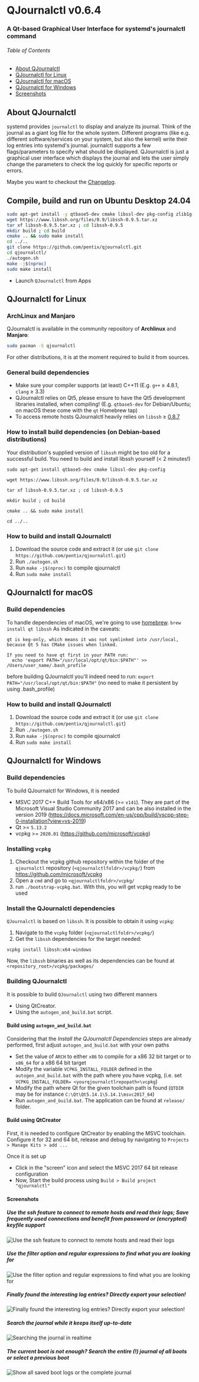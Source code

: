 # QJournalctl v0.6.4

### A Qt-based Graphical User Interface for systemd's journalctl command 

###### Table of Contents
* [About QJournalctl](#about-qjournalctl)
* [QJournalctl for Linux](#qjournalctl-for-linux)
* [QJournalctl for macOS](#qjournalctl-for-macos)
* [QJournalctl for Windows](#qjournalctl-for-windows)
* [Screenshots](#screenshots)

## About QJournalctl
systemd provides `journalctl` to display and analyze its journal. Think of
the journal as a giant log file for the whole system. Different programs
(like e.g. different software/services on your system, but also the kernel) write their log entries into systemd's
journal. journalctl supports a few flags/parameters to specify what should
be displayed. QJournalctl is just a graphical user interface which displays
the journal and lets the user simply change the parameters to check the log
quickly for specific reports or errors.

Maybe you want to checkout the [Changelog](https://github.com/pentix/qjournalctl/blob/master/CHANGELOG.md).


## Compile, build and run on Ubuntu Desktop 24.04

```sh
sudo apt-get install -y qtbase5-dev cmake libssl-dev pkg-config zlib1g-dev build-essential
wget https://www.libssh.org/files/0.9/libssh-0.9.5.tar.xz
tar xf libssh-0.9.5.tar.xz ; cd libssh-0.9.5
mkdir build ; cd build
cmake .. && sudo make install
cd ../..
git clone https://github.com/pentix/qjournalctl.git
cd qjournalctl/
./autogen.sh
make -j$(nproc)
sudo make install
```
* Launch `QJournalctl` from Apps

## QJournalctl for Linux

### ArchLinux and Manjaro
QJournalctl is available in the community repository of **Archlinux** and **Manjaro**:

```bash
sudo pacman -S qjournalctl
```
For other distributions, it is at the moment required to build it from sources.

### General build dependencies
* Make sure your compiler supports (at least) C++11 (E.g. `g++` ≥ 4.8.1, `clang` ≥ 3.3)
* QJournalctl relies on Qt5, please ensure to have the Qt5 development libraries installed, when compiling! (E.g. `qtbase5-dev` for Debian/Ubuntu; on macOS these come with the `qt` Homebrew tap)
* To access remote hosts QJournalctl heavily relies on `libssh` ≥ [0.8.7](https://www.libssh.org/files/0.8/)

### How to install build dependencies (on Debian-based distributions) 
Your distribution's supplied version of `libssh` might be too old for a successful build. You need
to build and install libssh yourself (< 2 minutes!)

`sudo apt-get install qtbase5-dev cmake libssl-dev pkg-config`

`wget https://www.libssh.org/files/0.9/libssh-0.9.5.tar.xz`

`tar xf libssh-0.9.5.tar.xz ; cd libssh-0.9.5`

`mkdir build ; cd build`

`cmake .. && sudo make install`

`cd ../..`

### How to build and install QJournalctl
1. Download the source code and extract it (or use `git clone https://github.com/pentix/qjournalctl.git`)
2. Run `./autogen.sh`
3. Run `make -j$(nproc)` to compile qjournalctl
4. Run `sudo make install`  



## QJournalctl for macOS
### Build dependencies
To handle dependencies of macOS, we're going to use [homebrew](https://brew.sh/).
`brew install qt libssh`
As indicated in the caveats:

````
qt is keg-only, which means it was not symlinked into /usr/local,
because Qt 5 has CMake issues when linked.

If you need to have qt first in your PATH run:
  echo 'export PATH="/usr/local/opt/qt/bin:$PATH"' >> /Users/user_name/.bash_profile
````

before building QJournalctl you'll indeed need to run:
`export PATH="/usr/local/opt/qt/bin:$PATH"`
(no need to make it persistent by using .bash_profile)


### How to build and install QJournalctl
1. Download the source code and extract it (or use `git clone https://github.com/pentix/qjournalctl.git`)
2. Run `./autogen.sh`
3. Run `make -j$(nproc)` to compile qjournalctl
4. Run `sudo make install`  


## QJournalctl for Windows

### Build dependencies

To build QJournalctl for Windows, it is needed
- MSVC 2017 C++ Build Tools for x64/x86 (>= `v141`). They are part of the Microsoft Visual Studio Community 2017 and can be also installed in the version 2019 (https://docs.microsoft.com/en-us/cpp/build/vscpp-step-0-installation?view=vs-2019)
- Qt >= `5.13.2`
- vcpkg >= `2020.01` (https://github.com/microsoft/vcpkg)

### Installing `vcpkg`
1. Checkout the vcpkg github repository within the folder of the `qjournalctl` repository (`<qjournalctlfoldr>/vcpkg/`) from https://github.com/microsoft/vcpkg
2. Open a `cmd` and go to `<qjournalctlfoldr>/vcpkg/`
3. run `./bootstrap-vcpkg.bat`. With this, you will get vcpkg ready to be used

### Install the QJournalctl dependencies
`QJournalctl` is based on `libssh`. It is possible to obtain it using `vcpkg`:
1. Navigate to the `vcpkg` folder (`<qjournalctlfoldr>/vcpkg/`)
2. Get the `libssh` dependencies for the target needed:
```
vcpkg install libssh:x64-windows
```

Now, the `libssh` binaries as well as its dependencies can be found at `<repository_root>/vcpkg/packages/`

### Building QJournalctl

It is possible to build `QJournalctl` using two different manners
- Using QtCreator. 
- Using the `autogen_and_build.bat` script.

#### Build using `autogen_and_build.bat`
Considering that the *Install the QJournalctl Dependencies* steps are already performed, first adjust `autogen_and_build.bat` with your own paths
- Set the value of `ARCH` to either `x86` to compile for a x86 32 bit target or to `x86_64` for a x86 64 bit target  
- Modify the variable `VCPKG_INSTALL_FOLDER` defined in the `autogen_and_build.bat` with the path where you have vcpkg, (i.e. set `VCPKG_INSTALL_FOLDER= <yourqjournalctlrepopath>\vcpkg`)
- Modify the path where Qt for the given toolchain path is found (`QTDIR` may be for instance `C:\Qt\Qt5.14.1\5.14.1\msvc2017_64`)
- Run `autogen_and_build.bat`. The application can be found at `release/` folder.

#### Build using QtCreator
First, it is needed to configure QtCreator by enabling the MSVC toolchain. Configure it for 32 and 64 bit, release and debug by navigating to `Projects > Manage Kits > add ...`

Once it is set up 
- Click in the "screen" icon and select the MSVC 2017 64 bit release configuration
- Now, Start the build process using `Build > Build project "qjournalctl"`


#### Screenshots
##### Use the ssh feature to connect to remote hosts and read their logs; Save frequently used connections and benefit from password or (encrypted) keyfile support
![Use the ssh feature to connect to remote hosts and read their logs](https://user-images.githubusercontent.com/3193006/69094424-9d3e7900-0a50-11ea-94e3-5165b25d93cb.png)

##### Use the filter option and regular expressions to find what you are looking for
![Use the filter option and regular expressions to find what you are looking for](https://user-images.githubusercontent.com/3193006/36170961-3fbc1ed0-1101-11e8-9123-ceda9a1b6c8c.gif)

##### Finally found the interesting log entries? Directly export your selection!
![Finally found the interesting log entries? Directly export your selection!](https://user-images.githubusercontent.com/3193006/36171008-5f55351a-1101-11e8-8885-f17723944868.gif)

##### Search the journal while it keeps itself up-to-date
![Searching the journal in realtime](https://image.prntscr.com/image/lWwWdJV2Qk_nLOKxVl54xg.png "Searching the journal")

##### The current boot is not enough? Search the entire (!) journal of all boots or select a previous boot
![Show all saved boot logs or the complete journal](http://image.prntscr.com/image/3d7ba5b4d684489db4184b5cd97743c9.png "Show all saved boot logs or the complete journal")


